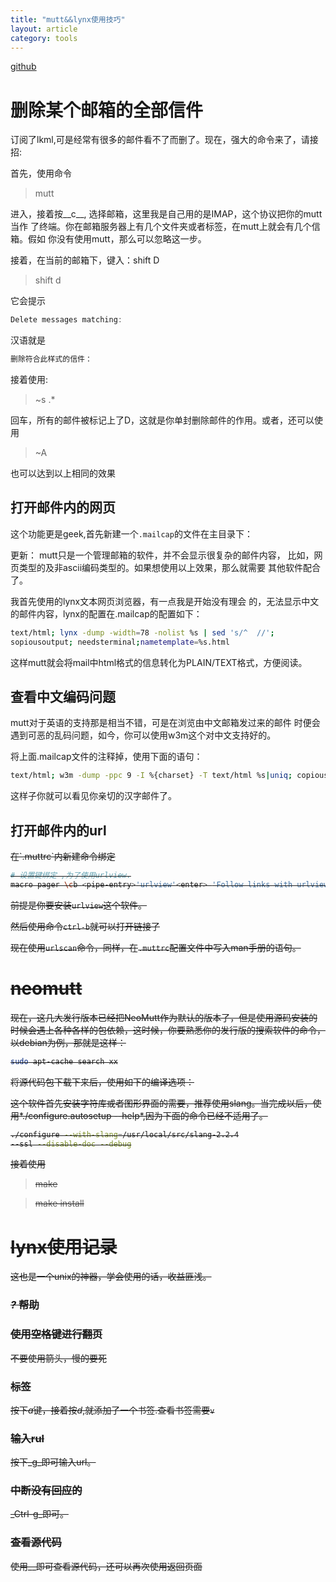 ```yaml
---
title: "mutt&&lynx使用技巧"
layout: article
category: tools
---
```



[github](https://github.com/yuzibo/configure_file/tree/master/mutt)

# 删除某个邮箱的全部信件

订阅了lkml,可是经常有很多的邮件看不了而删了。现在，强大的命令来了，请接招:

首先，使用命令

>mutt

进入，接着按__c__, 选择邮箱，这里我是自己用的是IMAP，这个协议把你的mutt当作
了终端。你在邮箱服务器上有几个文件夹或者标签，在mutt上就会有几个信箱。假如
你没有使用mutt，那么可以忽略这一步。

接着，在当前的邮箱下，键入：shift D

> shift d

它会提示

```c
Delete messages matching:
```
汉语就是

```c
删除符合此样式的信件：
```

接着使用:

> ~s .*

回车，所有的邮件被标记上了D，这就是你单封删除邮件的作用。或者，还可以使用

>~A

也可以达到以上相同的效果

## 打开邮件内的网页

这个功能更是geek,首先新建一个`.mailcap`的文件在主目录下：

更新： mutt只是一个管理邮箱的软件，并不会显示很复杂的邮件内容，
比如，网页类型的及非ascii编码类型的。如果想使用以上效果，那么就需要
其他软件配合了。

我首先使用的lynx文本网页浏览器，有一点我是开始没有理会
的，无法显示中文的邮件内容，lynx的配置在.mailcap的配置如下：

```bash
text/html; lynx -dump -width=78 -nolist %s | sed 's/^  //';
sopiousoutput; needsterminal;nametemplate=%s.html

```

这样mutt就会将mail中html格式的信息转化为PLAIN/TEXT格式，方便阅读。

## 查看中文编码问题

mutt对于英语的支持那是相当不错，可是在浏览由中文邮箱发过来的邮件
时便会遇到可恶的乱码问题，如今，你可以使用w3m这个对中文支持好的。

将上面.mailcap文件的注释掉，使用下面的语句：

```bash
text/html; w3m -dump -ppc 9 -I %{charset} -T text/html %s|uniq; copiousoutput
```

这样子你就可以看见你亲切的汉字邮件了。

## 打开邮件内的url

<del>
在`.muttrc`内新建命令绑定

```bash
# 设置键绑定 ,为了使用urlview.
macro pager \cb <pipe-entry>'urlview'<enter> 'Follow links with urlview'
```

前提是你要安装`urlview`这个软件。

然后使用命令`ctrl-b`就可以打开链接了
</del>

现在使用`urlscan`命令，同样，在`.muttrc`配置文件中写入man手册的语句。

# neomutt
现在，这几大发行版本已经把NeoMutt作为默认的版本了，但是使用源码安装的时候会遇上各种各样的包依赖，这时候，你要熟悉你的发行版的搜索软件的命令，以debian为例，那就是这样：

```bash
sudo apt-cache search xx
```

将源代码包下载下来后，使用如下的编译选项：

这个软件首先安装字符库或者图形界面的需要，推荐使用slang。当完成以后，使用*./configure.autosetup   --help*,因为下面的命令已经不适用了。
```bash
./configure --with-slang=/usr/local/src/slang-2.2.4
--ssl --disable-doc --debug
```

接着使用

> make

> make install



# lynx使用记录

这也是一个unix的神器，学会使用的话，收益匪浅。

###  *?* 帮助

### 使用空格键进行翻页
不要使用箭头，慢的要死

### 标签
按下*a*键，接着按*d*,就添加了一个书签.查看书签需要`v`

### 输入rul
按下_g_即可输入url。

### 中断没有回应的
_Ctrl-g_即可。

### 查看源代码
使用_\_即可查看源代码，还可以再次使用返回页面

